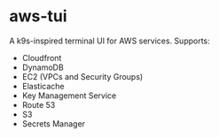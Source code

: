# aws-tui

A k9s-inspired terminal UI for AWS services. Supports:

* Cloudfront
* DynamoDB
* EC2 (VPCs and Security Groups)
* Elasticache
* Key Management Service
* Route 53
* S3
* Secrets Manager
